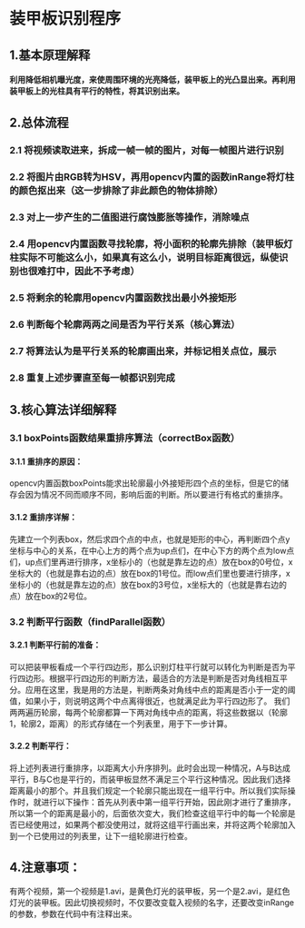 # 装甲板识别程序
## 1.基本原理解释
#### 利用降低相机曝光度，来使周围环境的光亮降低，装甲板上的光凸显出来。再利用装甲板上的光柱具有平行的特性，将其识别出来。
## 2.总体流程
### 2.1 将视频读取进来，拆成一帧一帧的图片，对每一帧图片进行识别
### 2.2 将图片由RGB转为HSV，再用opencv内置的函数inRange将灯柱的颜色抠出来（这一步排除了非此颜色的物体排除）
### 2.3 对上一步产生的二值图进行腐蚀膨胀等操作，消除噪点
### 2.4 用opencv内置函数寻找轮廓，将小面积的轮廓先排除（装甲板灯柱实际不可能这么小，如果真有这么小，说明目标距离很远，纵使识别也很难打中，因此不予考虑）
### 2.5 将剩余的轮廓用opencv内置函数找出最小外接矩形
### 2.6 判断每个轮廓两两之间是否为平行关系（核心算法）
### 2.7 将算法认为是平行关系的轮廓画出来，并标记相关点位，展示
### 2.8 重复上述步骤直至每一帧都识别完成
## 3.核心算法详细解释
### 3.1 boxPoints函数结果重排序算法（correctBox函数）
#### 3.1.1 重排序的原因：
opencv内置函数boxPoints能求出轮廓最小外接矩形四个点的坐标，但是它的储存会因为情况不同而顺序不同，影响后面的判断。所以要进行有格式的重排序。
#### 3.1.2 重排序详解：
先建立一个列表box，然后求四个点的中点，也就是矩形的中心，再判断四个点y坐标与中心的关系，在中心上方的两个点为up点们，在中心下方的两个点为low点们，up点们里再进行排序，x坐标小的（也就是靠左边的点）放在box的0号位，x坐标大的（也就是靠右边的点）放在box的1号位。而low点们里也要进行排序，x坐标小的（也就是靠左边的点）放在box的3号位，x坐标大的（也就是靠右边的点）放在box的2号位。
### 3.2 判断平行函数（findParallel函数）
#### 3.2.1 判断平行前的准备：
可以把装甲板看成一个平行四边形，那么识别灯柱平行就可以转化为判断是否为平行四边形。根据平行四边形的判断方法，最适合的方法是判断是否对角线相互平分。应用在这里，我是用的方法是，判断两条对角线中点的距离是否小于一定的阈值，如果小于，则说明这两个中点离得很近，也就满足此为平行四边形了。
我们两两遍历轮廓，每两个轮廓都算一下两对角线中点的距离，将这些数据以（轮廓1，轮廓2，距离）的形式存储在一个列表里，用于下一步计算。
#### 3.2.2 判断平行：
将上述列表进行重排序，以距离大小升序排列。此时会出现一种情况，A与B达成平行，B与C也是平行的，而装甲板显然不满足三个平行这种情况。因此我们选择距离最小的那个。并且我们规定一个轮廓只能出现在一组平行中。所以我们实际操作时，就进行以下操作：首先从列表中第一组平行开始，因此刚才进行了重排序，所以第一个的距离是最小的，后面依次变大，我们检查这组平行中的每一个轮廓是否已经使用过，如果两个都没使用过，就将这组平行画出来，并将这两个轮廓加入到一个已使用过的列表里，让下一组轮廓进行检查。
## 4.注意事项：
有两个视频，第一个视频是1.avi，是黄色灯光的装甲板，另一个是2.avi，是红色灯光的装甲板。因此切换视频时，不仅要改变载入视频的名字，还要改变inRange的参数，参数在代码中有注释出来。

